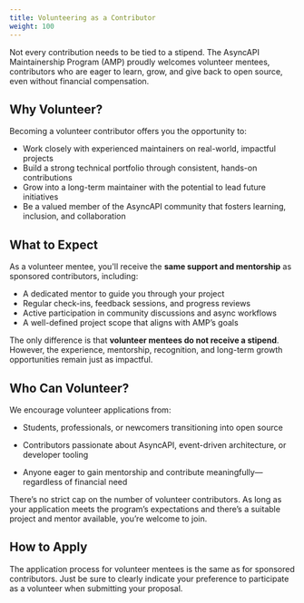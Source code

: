 ```yaml
---
title: Volunteering as a Contributor
weight: 100
---
```


Not every contribution needs to be tied to a stipend. The AsyncAPI Maintainership Program (AMP) proudly welcomes volunteer mentees, contributors who are eager to learn, grow, and give back to open source, even without financial compensation. 

## Why Volunteer?

Becoming a volunteer contributor offers you the opportunity to:

- Work closely with experienced maintainers on real-world, impactful projects
- Build a strong technical portfolio through consistent, hands-on contributions
- Grow into a long-term maintainer with the potential to lead future initiatives
- Be a valued member of the AsyncAPI community that fosters learning, inclusion, and collaboration

## What to Expect

As a volunteer mentee, you'll receive the **same support and mentorship** as sponsored contributors, including:

- A dedicated mentor to guide you through your project
- Regular check-ins, feedback sessions, and progress reviews
- Active participation in community discussions and async workflows
- A well-defined project scope that aligns with AMP’s goals

The only difference is that **volunteer mentees do not receive a stipend**. However, the experience, mentorship, recognition, and long-term growth opportunities remain just as impactful.

## Who Can Volunteer?

We encourage volunteer applications from:

- Students, professionals, or newcomers transitioning into open source

- Contributors passionate about AsyncAPI, event-driven architecture, or developer tooling

- Anyone eager to gain mentorship and contribute meaningfully—regardless of financial need

There’s no strict cap on the number of volunteer contributors. As long as your application meets the program’s expectations and there’s a suitable project and mentor available, you’re welcome to join.

## How to Apply

The application process for volunteer mentees is the same as for sponsored contributors.
Just be sure to clearly indicate your preference to participate as a volunteer when submitting your proposal.